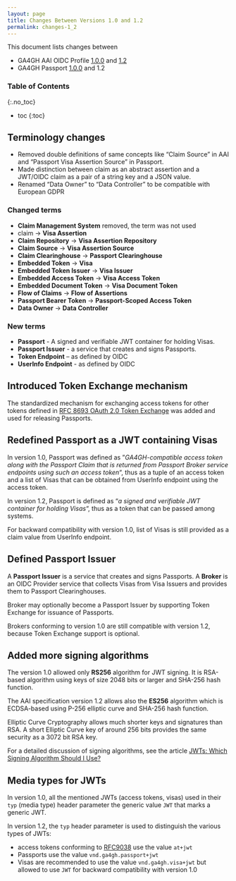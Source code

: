 ```yaml
---
layout: page
title: Changes Between Versions 1.0 and 1.2
permalink: changes-1_2
---
```


This document lists changes between 
 * GA4GH AAI OIDC Profile [1.0.0](https://github.com/ga4gh/data-security/blob/AAIv1.0/AAI/AAIConnectProfile.md) and [1.2](https://ga4gh.github.io/data-security/1.2-draft-main/aai-openid-connect-profile)
 * GA4GH Passport [1.0.0](https://github.com/ga4gh-duri/ga4gh-duri.github.io/blob/v1.0.0/researcher_ids/ga4gh_passport_v1.md) and 1.2

### Table of Contents
{:.no_toc}

* toc
{:toc}

## Terminology changes

* Removed double definitions of same concepts like “Claim Source” in AAI and “Passport Visa Assertion Source” in Passport.
* Made distinction between claim as an abstract assertion and a JWT/OIDC claim as a pair of a string key and a JSON value.
* Renamed “Data Owner” to “Data Controller” to be compatible with European GDPR 

### Changed terms

* **Claim Management System** removed, the term was not used
* claim → **Visa Assertion**
* **Claim Repository** → **Visa Assertion Repository**
* **Claim Source** → **Visa Assertion Source**
* **Claim Clearinghouse** → **Passport Clearinghouse**
* **Embedded Token** → **Visa**
* **Embedded Token Issuer** → **Visa Issuer**
* **Embedded Access Token** → **Visa Access Token**
* **Embedded Document Token** → **Visa Document Token**
* **Flow of Claims** → **Flow of Assertions**
* **Passport Bearer Token** → **Passport-Scoped Access Token**
* **Data Owner** → **Data Controller**

### New terms

* **Passport** - A signed and verifiable JWT container for holding Visas.
* **Passport Issuer** - a service that creates and signs Passports.
* **Token Endpoint** – as defined by OIDC
* **UserInfo Endpoint** - as defined by OIDC

## Introduced Token Exchange mechanism

The standardized mechanism for exchanging access tokens for other tokens defined in [RFC 8693 OAuth 2.0 Token Exchange](https://www.rfc-editor.org/info/rfc8693)
was added and used for releasing Passports. 

## Redefined Passport as a JWT containing Visas

In version 1.0, Passport was defined as ”*GA4GH-compatible access token along with the Passport Claim that is returned from Passport Broker service endpoints using such an access token*“,
thus as a tuple of an access token and a list of Visas that can be obtained from UserInfo endpoint using the access token.

In version 1.2, Passport is defined as “*a signed and verifiable JWT container for holding Visas*“, thus as a token that can be passed among systems.

For backward compatibility with version 1.0, list of Visas is still provided as a claim value from UserInfo endpoint.

## Defined Passport Issuer

A **Passport Issuer** is a service that creates and signs Passports.
A **Broker** is an OIDC Provider service that collects Visas from Visa Issuers and provides them to Passport Clearinghouses.


Broker may optionally become a Passport Issuer by supporting Token Exchange for issuance of Passports.

Brokers conforming to version 1.0 are still compatible with version 1.2, because Token Exchange support is optional.

## Added more signing algorithms

The version 1.0 allowed only **RS256** algorithm for JWT signing.
It is RSA-based algorithm using keys of size 2048 bits or larger and SHA-256 hash function.

The AAI specification version 1.2 allows also the **ES256** algorithm which is
ECDSA-based using P-256 elliptic curve and SHA-256 hash function.

Elliptic Curve Cryptography allows much shorter keys and signatures than RSA.
A short Elliptic Curve key of around 256 bits provides the same security as a 3072 bit RSA key.

For a detailed discussion of signing algorithms, see the article
[JWTs: Which Signing Algorithm Should I Use?](https://www.scottbrady91.com/jose/jwts-which-signing-algorithm-should-i-use)

## Media types for JWTs

In version 1.0, all the mentioned JWTs (access tokens, visas) used in their `typ` (media type) header parameter
the generic value `JWT` that marks a generic JWT.

In version 1.2, the `typ` header parameter is used to distinguish the various types of JWTs:

- access tokens conforming to [RFC9038](https://datatracker.ietf.org/doc/html/rfc9068#section-2.1)
  use the value `at+jwt`
- Passports use the value `vnd.ga4gh.passport+jwt`
- Visas are recommended to use the value `vnd.ga4gh.visa+jwt` but allowed to use `JWT`
  for backward compatibility with version 1.0
